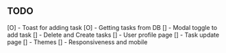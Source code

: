 ## TODO

[O] - Toast for adding task
[O] - Getting tasks from DB
[] - Modal toggle to add task
[] - Delete and Create tasks
[] - User profile page
[] - Task update page
[] - Themes
[] - Responsiveness and mobile
